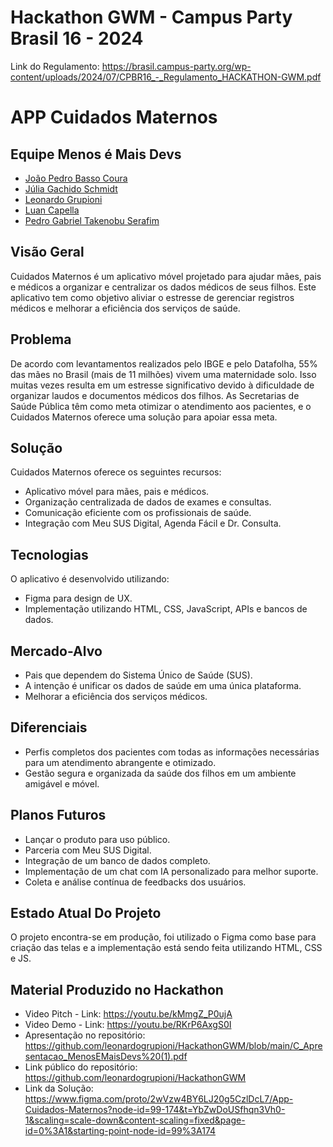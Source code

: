 # Hackathon GWM - Campus Party Brasil 16 - 2024

Link do Regulamento: https://brasil.campus-party.org/wp-content/uploads/2024/07/CPBR16_-_Regulamento_HACKATHON-GWM.pdf 

# APP Cuidados Maternos

## Equipe Menos é Mais Devs

- [João Pedro Basso Coura](https://www.linkedin.com/in/jpbcoura/)
- [Júlia Gachido Schmidt](http://www.linkedin.com/in/julia-gachido-schmidt)
- [Leonardo Grupioni](https://www.linkedin.com/in/leonardo-grupioni/)
- [Luan Capella](https://www.linkedin.com/in/luan-capella/)
- [Pedro Gabriel Takenobu Serafim](https://www.linkedin.com/in/pedro-gabriel-takenobu-serafim/)

## Visão Geral

Cuidados Maternos é um aplicativo móvel projetado para ajudar mães, pais e médicos a organizar e centralizar os dados médicos de seus filhos. Este aplicativo tem como objetivo aliviar o estresse de gerenciar registros médicos e melhorar a eficiência dos serviços de saúde.

## Problema

De acordo com levantamentos realizados pelo IBGE e pelo Datafolha, 55% das mães no Brasil (mais de 11 milhões) vivem uma maternidade solo. Isso muitas vezes resulta em um estresse significativo devido à dificuldade de organizar laudos e documentos médicos dos filhos. As Secretarias de Saúde Pública têm como meta otimizar o atendimento aos pacientes, e o Cuidados Maternos oferece uma solução para apoiar essa meta.

## Solução

Cuidados Maternos oferece os seguintes recursos:
- Aplicativo móvel para mães, pais e médicos.
- Organização centralizada de dados de exames e consultas.
- Comunicação eficiente com os profissionais de saúde.
- Integração com Meu SUS Digital, Agenda Fácil e Dr. Consulta.

## Tecnologias

O aplicativo é desenvolvido utilizando:
- Figma para design de UX.
- Implementação utilizando HTML, CSS, JavaScript, APIs e bancos de dados.

## Mercado-Alvo

- Pais que dependem do Sistema Único de Saúde (SUS).
- A intenção é unificar os dados de saúde em uma única plataforma.
- Melhorar a eficiência dos serviços médicos.

## Diferenciais

- Perfis completos dos pacientes com todas as informações necessárias para um atendimento abrangente e otimizado.
- Gestão segura e organizada da saúde dos filhos em um ambiente amigável e móvel.

## Planos Futuros
 
- Lançar o produto para uso público.
- Parceria com Meu SUS Digital.
- Integração de um banco de dados completo.
- Implementação de um chat com IA personalizado para melhor suporte.
- Coleta e análise contínua de feedbacks dos usuários.

## Estado Atual Do Projeto

O projeto encontra-se em produção, foi utilizado o Figma como base para criação das telas e a implementação está sendo feita utilizando HTML, CSS e JS.

## Material Produzido no Hackathon

- Video Pitch - Link: https://youtu.be/kMmgZ_P0ujA 
- Video Demo - Link: https://youtu.be/RKrP6AxgS0I 
- Apresentação no repositório: https://github.com/leonardogrupioni/HackathonGWM/blob/main/C_Apresentacao_MenosEMaisDevs%20(1).pdf
- Link público do repositório: https://github.com/leonardogrupioni/HackathonGWM 
- Link da Solução: https://www.figma.com/proto/2wVzw4BY6LJ20g5CzlDcL7/App-Cuidados-Maternos?node-id=99-174&t=YbZwDoUSfhqn3Vh0-1&scaling=scale-down&content-scaling=fixed&page-id=0%3A1&starting-point-node-id=99%3A174 
